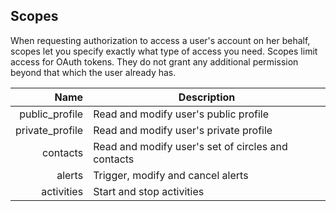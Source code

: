 ## Scopes

When requesting authorization to access a user's account on her behalf, scopes let you specify exactly what type of
access you need. Scopes limit access for OAuth tokens. They do not grant any additional permission beyond that
which the user already has.


Name | Description |
---------:        | -----------
public_profile  | Read and modify user's public profile
private_profile  | Read and modify user's private profile
contacts  | Read and modify user's set of circles and contacts
alerts  | Trigger, modify and cancel alerts
activities  | Start and stop activities
